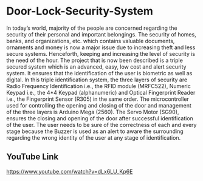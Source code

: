 # Door-Lock-Security-System
In today’s world, majority of the people are concerned regarding the security of their personal and important belongings. The security of homes, banks, and organizations, etc. which contains valuable documents, ornaments and money is now a major issue due to increasing theft and less secure systems. Henceforth, keeping and increasing the level of security is the need of the hour. The project that is now been described is a triple secured system which is an advanced, easy, low cost and alert security system. It ensures that the identification of the user is biometric as well as digital. In this triple identification system, the three layers of security are Radio Frequency Identification i.e., the RFID module (MRFC522), Numeric Keypad i.e., the 4*4 Keypad (alphanumeric) and Optical Fingerprint Reader i.e., the Fingerprint Sensor (R305) in the same order. The microcontroller used for controlling the opening and closing of the door and management of the three layers is Arduino Mega (2560). The Servo Motor (SG90), ensures the closing and opening of the door after successful identification of the user. The user needs to be sure of the correctness of each and every stage because the Buzzer is used as an alert to aware the surrounding regarding the wrong identity of the user at any stage of identification.

## YouTube Link
https://www.youtube.com/watch?v=dLx6LU_Kp6E
